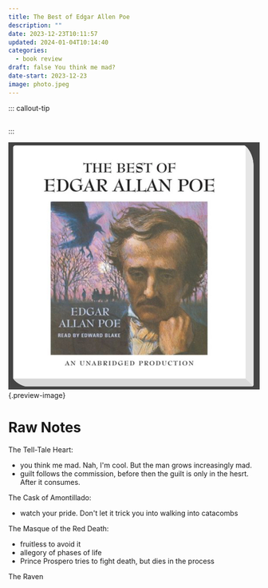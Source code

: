 ```yaml
---
title: The Best of Edgar Allen Poe
description: ""
date: 2023-12-23T10:11:57
updated: 2024-01-04T10:14:40
categories:
  - book review
draft: false You think me mad?
date-start: 2023-12-23
image: photo.jpeg
---
```


::: callout-tip
##

:::

![](../img/book-edgar-allen-poe.jpeg){.preview-image}


# Raw Notes

The Tell-Tale Heart:

- you think me mad. Nah, I'm cool. But the man grows increasingly mad.
- guilt follows the commission, before then the guilt is only in the hesrt. After it consumes.  
 
The Cask of Amontillado:

- watch your pride. Don't let it trick you into walking into catacombs
   
The Masque of the Red Death:

- fruitless to avoid it
- allegory of phases of life
- Prince Prospero tries to fight death, but dies in the process
  
The Raven
